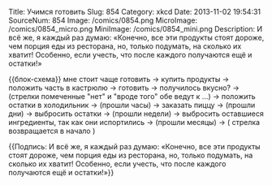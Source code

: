 Title: Учимся готовить 
Slug: 854 
Category: xkcd 
Date: 2013-11-02 19:54:31 
SourceNum: 854 
Image: /comics/0854.png 
MicroImage: /comics/0854_micro.png 
MiniImage: /comics/0854_mini.png 
Description: И всё же, я каждый раз думаю: «Конечно, все эти продукты стоят дороже, чем порция еды из ресторана, но, только подумать, на сколько их хватит! Особенно, если учесть, что после каждого получаются ещё и остатки!» 

{{блок-схема}}
мне стоит чаще готовить -> 
купить продукты -> 
положить часть в кастрюлю -> 
готовить -> 
получилось вкусно? -> 
(стрелки помеченные "нет" и "вроде того" обе ведут к ...) ->
положить остатки в холодильник ->
 (прошли часы) ->
заказать пиццу ->
 (прошли дни) ->
выбросить остатки ->
 (прошли недели) ->
выбросить оставшиеся ингредиенты, так как они испортились ->
 (прошли месяцы) -> 
 ( стрелка возвращается в начало )

{{Подпись: И всё же, я каждый раз думаю: «Конечно, все эти продукты стоят дороже, чем порция еды из ресторана, но, только подумать, на сколько их хватит! Особенно, если учесть, что после каждого получаются ещё и остатки!»}}